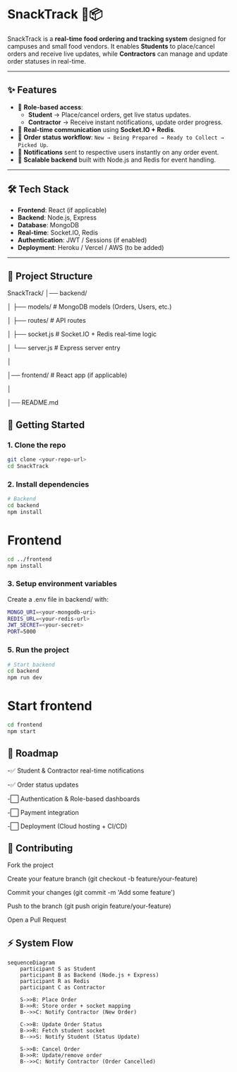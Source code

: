 # SnackTrack 🍔📦  

SnackTrack is a **real-time food ordering and tracking system** designed for campuses and small food vendors. It enables **Students** to place/cancel orders and receive live updates, while **Contractors** can manage and update order statuses in real-time.  

---

## ✨ Features  

- 🔹 **Role-based access**:  
  - **Student** → Place/cancel orders, get live status updates.  
  - **Contractor** → Receive instant notifications, update order progress.  
- 🔹 **Real-time communication** using **Socket.IO + Redis**.  
- 🔹 **Order status workflow**: `New → Being Prepared → Ready to Collect → Picked Up`.  
- 🔹 **Notifications** sent to respective users instantly on any order event.  
- 🔹 **Scalable backend** built with Node.js and Redis for event handling.  

---

## 🛠️ Tech Stack  

- **Frontend**: React (if applicable)  
- **Backend**: Node.js, Express  
- **Database**: MongoDB  
- **Real-time**: Socket.IO, Redis  
- **Authentication**: JWT / Sessions (if enabled)  
- **Deployment**: Heroku / Vercel / AWS (to be added)  

---
## 📂 Project Structure  

SnackTrack/
│── backend/

│ ├── models/ # MongoDB models (Orders, Users, etc.)

│ ├── routes/ # API routes

│ ├── socket.js # Socket.IO + Redis real-time logic

│ └── server.js # Express server entry

│

│── frontend/ # React app (if applicable)

│

│── README.md

## 🚀 Getting Started  

### 1. Clone the repo  
```bash
git clone <your-repo-url>
cd SnackTrack
```
### 2. Install dependencies
``` bash
# Backend
cd backend
npm install
```
# Frontend 
``` bash
cd ../frontend
npm install
```
### 3. Setup environment variables
Create a .env file in backend/ with:
``` bash
MONGO_URI=<your-mongodb-uri>
REDIS_URL=<your-redis-url>
JWT_SECRET=<your-secret>
PORT=5000
```

### 5. Run the project
``` bash
# Start backend
cd backend
npm run dev
```
# Start frontend
``` bash
cd frontend
npm start
```

## 📌 Roadmap
-✅ Student & Contractor real-time notifications

-✅ Order status updates

-⬜ Authentication & Role-based dashboards

-⬜ Payment integration

-⬜ Deployment (Cloud hosting + CI/CD)

## 🤝 Contributing
Fork the project

Create your feature branch (git checkout -b feature/your-feature)

Commit your changes (git commit -m 'Add some feature')

Push to the branch (git push origin feature/your-feature)

Open a Pull Request

## ⚡ System Flow  

```mermaid
sequenceDiagram
    participant S as Student
    participant B as Backend (Node.js + Express)
    participant R as Redis
    participant C as Contractor

    S->>B: Place Order
    B->>R: Store order + socket mapping
    B-->>C: Notify Contractor (New Order)

    C->>B: Update Order Status
    B->>R: Fetch student socket
    B-->>S: Notify Student (Status Update)

    S->>B: Cancel Order
    B->>R: Update/remove order
    B-->>C: Notify Contractor (Order Cancelled)
``` 
